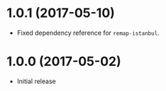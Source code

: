 # 1.0.1 (2017-05-10)

- Fixed dependency reference for `remap-istanbul`.

# 1.0.0 (2017-05-02)

- Initial release
